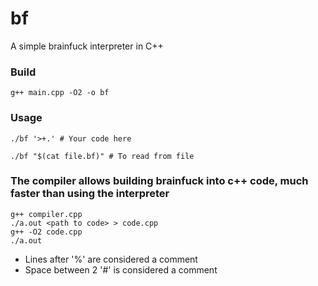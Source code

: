 # bf
A simple brainfuck interpreter in C++

### Build
```
g++ main.cpp -O2 -o bf
```

### Usage
```
./bf '>+.' # Your code here
```

```
./bf "$(cat file.bf)" # To read from file
```

### The compiler allows building brainfuck into c++ code, much faster than using the interpreter
```
g++ compiler.cpp
./a.out <path to code> > code.cpp
g++ -O2 code.cpp
./a.out
```

* Lines after '%' are considered a comment
* Space between 2 '#' is considered a comment

